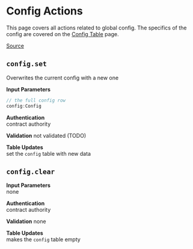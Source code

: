 # Config Actions
This page covers all actions related to global config. The specifics of the config are covered on the [Config Table](../tables/config) page.

[Source](https://github.com/animuslabs/boid-system-ts/blob/master/assembly/actions/2-config.ts)

## `config.set`
Overwrites the current config with a new one

**Input Parameters**
```ts
// the full config row
config:Config
```
**Authentication**\
contract authority

**Validation**
not validated (TODO)

**Table Updates**\
set the `config` table with new data

## `config.clear`

**Input Parameters**\
none

**Authentication**\
contract authority

**Validation**
none

**Table Updates**\
makes the `config` table empty

<!-- ## `action.name`

**Input Parameters**
```ts

```
**Authentication**\

**Validation**


**Table Updates**\ -->
